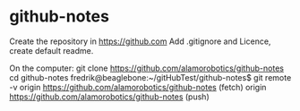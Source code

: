 # github-notes

Create the repository in https://github.com
Add .gitignore and Licence, create default readme.

On the computer:
git clone https://github.com/alamorobotics/github-notes
cd github-notes
fredrik@beaglebone:~/gitHubTest/github-notes$ git remote -v
origin  https://github.com/alamorobotics/github-notes (fetch)
origin  https://github.com/alamorobotics/github-notes (push)


